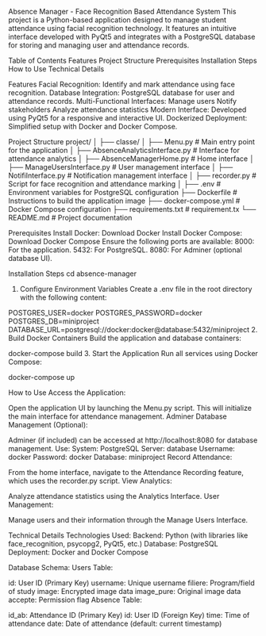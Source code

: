 Absence Manager - Face Recognition Based Attendance System
This project is a Python-based application designed to manage student attendance using facial recognition technology. It features an intuitive interface developed with PyQt5 and integrates with a PostgreSQL database for storing and managing user and attendance records.



Table of Contents
Features
Project Structure
Prerequisites
Installation Steps
How to Use
Technical Details




Features
Facial Recognition: Identify and mark attendance using face recognition.
Database Integration: PostgreSQL database for user and attendance records.
Multi-Functional Interfaces:
Manage users
Notify stakeholders
Analyze attendance statistics
Modern Interface: Developed using PyQt5 for a responsive and interactive UI.
Dockerized Deployment: Simplified setup with Docker and Docker Compose.


Project Structure
project/
│
├── classe/
│   ├── Menu.py                     # Main entry point for the application
│   ├── AbsenceAnalyticsInterface.py # Interface for attendance analytics
│   ├── AbsenceManagerHome.py        # Home interface
│   ├── ManageUsersInterface.py      # User management interface
│   ├── NotifiInterface.py           # Notification management interface
│   ├── recorder.py                  # Script for face recognition and attendance marking
│
├── .env                             # Environment variables for PostgreSQL configuration
├── Dockerfile                       # Instructions to build the application image
├── docker-compose.yml               # Docker Compose configuration
├── requirements.txt                 # requirement.tx
└── README.md                        # Project documentation






Prerequisites
Install Docker: Download Docker
Install Docker Compose: Download Docker Compose
Ensure the following ports are available:
8000: For the application.
5432: For PostgreSQL.
8080: For Adminer (optional database UI).




Installation Steps
cd absence-manager
1. Configure Environment Variables
Create a .env file in the root directory with the following content:

POSTGRES_USER=docker
POSTGRES_PASSWORD=docker
POSTGRES_DB=miniproject
DATABASE_URL=postgresql://docker:docker@database:5432/miniproject
2. Build Docker Containers
Build the application and database containers:

docker-compose build
3. Start the Application
Run all services using Docker Compose:

docker-compose up



How to Use
Access the Application:

Open the application UI by launching the Menu.py script. This will initialize the main interface for attendance management.
Adminer Database Management (Optional):

Adminer (if included) can be accessed at http://localhost:8080 for database management. Use:
System: PostgreSQL
Server: database
Username: docker
Password: docker
Database: miniproject
Record Attendance:

From the home interface, navigate to the Attendance Recording feature, which uses the recorder.py script.
View Analytics:

Analyze attendance statistics using the Analytics Interface.
User Management:

Manage users and their information through the Manage Users Interface.




Technical Details
Technologies Used:
Backend: Python (with libraries like face_recognition, psycopg2, PyQt5, etc.)
Database: PostgreSQL
Deployment: Docker and Docker Compose




Database Schema:
Users Table:

id: User ID (Primary Key)
username: Unique username
filiere: Program/field of study
image: Encrypted image data
image_pure: Original image data
accepte: Permission flag
Absence Table:

id_ab: Attendance ID (Primary Key)
id: User ID (Foreign Key)
time: Time of attendance
date: Date of attendance (default: current timestamp)